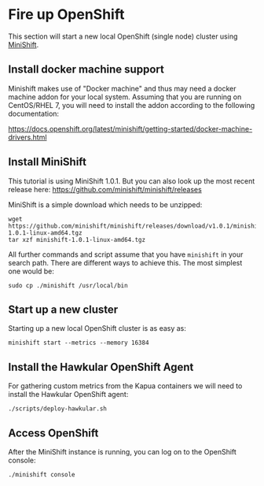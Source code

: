 # Fire up OpenShift

This section will start a new local OpenShift (single node) cluster
using [MiniShift](https://github.com/minishift/minishift).

## Install docker machine support

Minishift makes use of "Docker machine" and thus may need a docker machine addon for your
local system. Assuming that you are running on CentOS/RHEL 7, you will need to install the
addon according to the following documentation:

https://docs.openshift.org/latest/minishift/getting-started/docker-machine-drivers.html

## Install MiniShift

This tutorial is using MiniShift 1.0.1. But you can also look
up the most recent release here: https://github.com/minishift/minishift/releases

MiniShift is a simple download which needs to be unzipped:

    wget https://github.com/minishift/minishift/releases/download/v1.0.1/minishift-1.0.1-linux-amd64.tgz
    tar xzf minishift-1.0.1-linux-amd64.tgz

All further commands and script assume that you have `minishift` in your search path.
There are different ways to achieve this. The most simplest one would be:

    sudo cp ./minishift /usr/local/bin

## Start up a new cluster

Starting up a new local OpenShift cluster is as easy as:

    minishift start --metrics --memory 16384

## Install the Hawkular OpenShift Agent

For gathering custom metrics from the Kapua containers we will need to install
the Hawkular OpenShift agent: 

    ./scripts/deploy-hawkular.sh

## Access OpenShift

After the MiniShift instance is running, you can log on to the OpenShift console:

    ./minishift console
